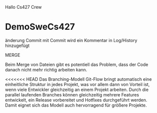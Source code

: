 ﻿Hallo Cs427 Crew
# DemoSweCs427
änderung
Commit
mit Commit wird ein Kommentar in Log/History hinzugefügt


MERGE

Beim Merge von Dateien gibt es potentiell das Problem, dass der Code danach nicht mehr richtig arbeiten kann.

<<<<<<< HEAD
Das Branching-Modell Git-Flow bringt automatisch eine einheitliche Struktur in jedes Projekt,
was vor allem dann von Vorteil ist, wenn viele Entwickler gleichzeitig an einem Projekt arbeiten.
Durch die parallel laufenden Branches können gleichzeitig mehrere Features entwickelt,
ein Release vorbereitet und Hotfixes durchgeführt werden.
Damit eignet sich das Modell auch hervorragend für größere Projekte.







